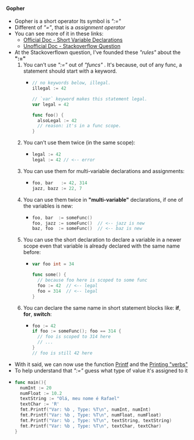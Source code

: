 #### Gopher
- Gopher is a short operator Its symbol is *":="* 
- Different of *"="*, that is a *assignment operator*
- You can see more of it in these links:
    - [Official Doc - Short Variable Declarations](https://golang.org/ref/spec#Short_variable_declarations)
    - [Unofficial Doc - Stackoverflow Question](https://stackoverflow.com/questions/17891226/difference-between-and-operators-in-go/45654233#45654233)
- At the Stackoverflown question, I've founded these *"rules"* about the **":="**
    1. You can't use *":="*  out of *"funcs"* . It's because, out of any func, a statement should start with a keyword.
        - ```go
          // no keywords below, illegal.
          illegal := 42
          
          // `var` keyword makes this statement legal.
          var legal = 42
          
          func foo() {
            alsoLegal := 42
            // reason: it's in a func scope.
          }
          ```
    2. You can't use them twice (in the same scope):
        - ```go
          legal := 42
          legal := 42 // <-- error
          ```
    3. You can use them for multi-variable declarations and assignments:
        - ```go
          foo, bar   := 42, 314
          jazz, bazz := 22, 7
          ```
    4. You can use them twice in **"multi-variable"** declarations, if one of the variables is new:
        - ```go
          foo, bar  := someFunc()
          foo, jazz := someFunc()  // <-- jazz is new
          baz, foo  := someFunc()  // <-- baz is new
          ```
    5. You can use the short declaration to declare a variable in a newer scope even that variable is already declared with the same name before:
        - ```go
          var foo int = 34
          
          func some() {
            // because foo here is scoped to some func
            foo := 42  // <-- legal
            foo = 314  // <-- legal
          }
          ```
    6. You can declare the same name in short statement blocks like: **if**, **for**, **switch**:
        - ```go
          foo := 42
          if foo := someFunc(); foo == 314 {
            // foo is scoped to 314 here
            // ...
          }
          // foo is still 42 here
          ```
- With it said, we can now use the function [Printf]() and the [Printing "verbs"](https://golang.org/pkg/fmt/#hdr-Printing)
- To help understand that *":="* guess what type of value it's assigned to it
- ```go
  func main(){
    numInt := 20
    numFloat := 10.2
    textString := "Olá, meu nome é Rafael"
    textChar := 'R'
    fmt.Printf("Var: %b , Type: %T\n", numInt, numInt)
    fmt.Printf("Var: %b , Type: %T\n", numFloat, numFloat)
    fmt.Printf("Var: %b , Type: %T\n", textString, textString)
    fmt.Printf("Var: %b , Type: %T\n", textChar, textChar)
  }
  ```